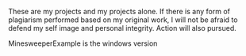 These are my projects and my projects alone. If there is any form of plagiarism performed based on my original work, I will not be afraid to defend my self image and personal integrity. Action will also pursued.


MinesweeperExample is the windows version
